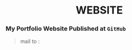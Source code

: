 <div align="center">
  <h1>WEBSITE</h1>
</div>

### My Portfolio Website Published at `GitHub`
> mail to : 
